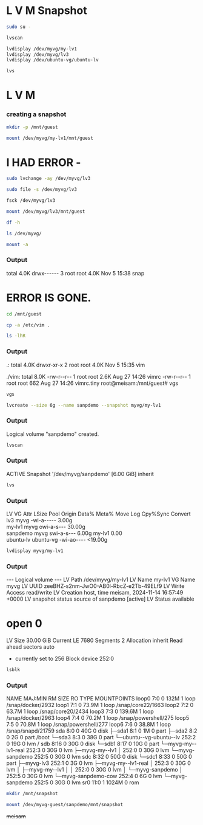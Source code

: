 #    L V M  Snapshot

```bash
sudo su -
```
```bash
lvscan
```
```bash
lvdisplay /dev/myvg/my-lv1
lvdisplay /dev/myvg/lv3
lvdisplay /dev/ubuntu-vg/ubuntu-lv
```
```bash
lvs
```
# L V M
### creating a snapshot

```bash
mkdir -p /mnt/guest
```
```bash
mount /dev/myvg/my-lv1/mnt/guest
```
# I HAD ERROR - 
```bash
sudo lvchange -ay /dev/myvg/lv3
```
```bash 
sudo file -s /dev/myvg/lv3
```
```bash
fsck /dev/myvg/lv3
```
```bash
mount /dev/myvg/lv3/mnt/guest
```
```bash
df -h
```
```bash
ls /dev/myvg/
```
```bash
mount -a
```
### Output 
total 4.0K
drwx------ 3 root root 4.0K Nov  5 15:38 snap

# ERROR IS GONE.

```bash
cd /mnt/guest
```
```bash
cp -a /etc/vim .
```
```bash
ls -lhR
```
### Output 
  .:
  total 4.0K
  drwxr-xr-x 2 root root 4.0K Nov  5 15:35 vim

  ./vim:
  total 8.0K
  -rw-r--r-- 1 root root 2.6K Aug 27 14:26 vimrc
  -rw-r--r-- 1 root root  662 Aug 27 14:26 vimrc.tiny
  root@meisam:/mnt/guest# vgs

```bash
vgs
```
```bash
lvcreate --size 6g --name sanpdemo --snapshot myvg/my-lv1
```
### Output 

Logical volume "sanpdemo" created.

```bash
lvscan
```
### Output 
ACTIVE   Snapshot '/dev/myvg/sanpdemo' [6.00 GiB] inherit

```bash
lvs
```
### Output 


  LV        VG        Attr       LSize   Pool Origin Data%  Meta%  Move Log Cpy%Sync Convert
  lv3       myvg      -wi-a-----   3.00g                        
  my-lv1    myvg      owi-a-s---  30.00g                        
  sanpdemo  myvg      swi-a-s---   6.00g      my-lv1 0.00       
  ubuntu-lv ubuntu-vg -wi-ao---- <19.00g  

```bash
lvdisplay myvg/my-lv1
```
### Output

  --- Logical volume ---
  LV Path                /dev/myvg/my-lv1
  LV Name                my-lv1
  VG Name                myvg
  LV UUID                zeeBHZ-s2nm-JwO0-AB0l-RbcZ-e2Tb-49ELf9
  LV Write Access        read/write
  LV Creation host, time meisam, 2024-11-14 16:57:49 +0000
  LV snapshot status     source of
                         sanpdemo [active]
  LV Status              available
  # open                 0
  LV Size                30.00 GiB
  Current LE             7680
  Segments               2
  Allocation             inherit
  Read ahead sectors     auto
  - currently set to     256
  Block device           252:0

```bash
lsblk
```
### Output

NAME              MAJ:MIN RM   SIZE RO TYPE MOUNTPOINTS
loop0               7:0    0   132M  1 loop /snap/docker/2932
loop1               7:1    0  73.9M  1 loop /snap/core22/1663
loop2               7:2    0  63.7M  1 loop /snap/core20/2434
loop3               7:3    0 139.6M  1 loop /snap/docker/2963
loop4               7:4    0  70.2M  1 loop /snap/powershell/275
loop5               7:5    0  70.8M  1 loop /snap/powershell/277
loop6               7:6    0  38.8M  1 loop /snap/snapd/21759
sda                 8:0    0    40G  0 disk
├─sda1              8:1    0     1M  0 part
├─sda2              8:2    0     2G  0 part /boot
└─sda3              8:3    0    38G  0 part
  └─ubuntu--vg-ubuntu--lv
                  252:2    0    19G  0 lvm  /
sdb                 8:16   0    30G  0 disk
└─sdb1              8:17   0    10G  0 part
  └─myvg-my--lv1-real
                  252:3    0    30G  0 lvm
    ├─myvg-my--lv1
    │             252:0    0    30G  0 lvm
    └─myvg-sanpdemo
                  252:5    0    30G  0 lvm
sdc                 8:32   0    50G  0 disk
└─sdc1              8:33   0    50G  0 part
  ├─myvg-lv3      252:1    0     3G  0 lvm
  ├─myvg-my--lv1-real
  │               252:3    0    30G  0 lvm
  │ ├─myvg-my--lv1
  │ │             252:0    0    30G  0 lvm
  │ └─myvg-sanpdemo
  │               252:5    0    30G  0 lvm
  └─myvg-sanpdemo-cow
                  252:4    0     6G  0 lvm
    └─myvg-sanpdemo
                  252:5    0    30G  0 lvm
sr0                11:0    1  1024M  0 rom

```bash
mkdir /mnt/snapshot
```
```bash
mount /dev/myvg-guest/sanpdemo/mnt/snapshot
```

~~meisam~~
